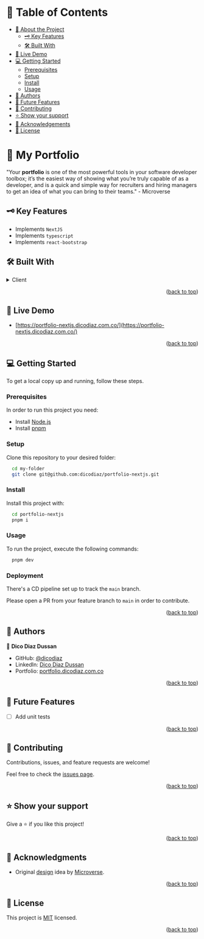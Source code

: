 <a name="readme-top"></a>

# 📗 Table of Contents

- [📖 About the Project](#about-project)
  - [🗝️ Key Features](#key-features)
  - [🛠️ Built With](#built-with)
- [🚀 Live Demo](#live-demo)
- [💻 Getting Started](#getting-started)
  - [Prerequisites](#prerequisites)
  - [Setup](#setup)
  - [Install](#install)
  - [Usage](#usage)
- [👥 Authors](#authors)
- [🔭 Future Features](#future-features)
- [🤝 Contributing](#contributing)
- [⭐️ Show your support](#support)
- [🙏 Acknowledgements](#acknowledgements)
- [📝 License](#license)

# 📖 My Portfolio <a name="about-project"></a>

"Your **portfolio** is one of the most powerful tools in your software developer toolbox; it’s the easiest way of showing what you’re truly capable of as a developer, and is a quick and simple way for recruiters and hiring managers to get an idea of what you can bring to their teams." - Microverse

## 🗝️ Key Features <a name="key-features"></a>

- Implements `NextJS`
- Implements `typescript`
- Implements `react-bootstrap`

## 🛠️ Built With <a name="built-with"></a>

<details>
  <summary>Client</summary>
  <ul>
    <li><a href="https://react.dev">React</a></li>
  </ul>
  <ul>
    <li><a href="https://nextjs.org/">NextJS</a></li>
  </ul>
</details>

<p align="right">(<a href="#readme-top">back to top</a>)</p>

## 🚀 Live Demo <a name="live-demo"></a>

- [https://portfolio-nextjs.dicodiaz.com.co/](https://portfolio-nextjs.dicodiaz.com.co/)

<p align="right">(<a href="#readme-top">back to top</a>)</p>

## 💻 Getting Started <a name="getting-started"></a>

To get a local copy up and running, follow these steps.

### Prerequisites

In order to run this project you need:

- Install [Node.js](https://nodejs.org/en)
- Install [pnpm](https://pnpm.io/installation)

### Setup

Clone this repository to your desired folder:

```sh
  cd my-folder
  git clone git@github.com:dicodiaz/portfolio-nextjs.git
```

### Install

Install this project with:

```sh
  cd portfolio-nextjs
  pnpm i
```

### Usage

To run the project, execute the following commands:

```sh
  pnpm dev
```

### Deployment

There's a CD pipeline set up to track the `main` branch.

Please open a PR from your feature branch to `main` in order to contribute.

<p align="right">(<a href="#readme-top">back to top</a>)</p>

## 👥 Authors <a name="authors"></a>

👤 **Dico Diaz Dussan**

- GitHub: [@dicodiaz](https://github.com/dicodiaz)
- LinkedIn: [Dico Diaz Dussan](https://www.linkedin.com/in/dico-diaz-dussan/)
- Portfolio: [portfolio.dicodiaz.com.co](https://portfolio.dicodiaz.com.co)

<p align="right">(<a href="#readme-top">back to top</a>)</p>

## 🔭 Future Features <a name="future-features"></a>

- [ ] Add unit tests

<p align="right">(<a href="#readme-top">back to top</a>)</p>

## 🤝 Contributing <a name="contributing"></a>

Contributions, issues, and feature requests are welcome!

Feel free to check the [issues page](../../issues/).

<p align="right">(<a href="#readme-top">back to top</a>)</p>

## ⭐️ Show your support <a name="support"></a>

Give a ⭐️ if you like this project!

<p align="right">(<a href="#readme-top">back to top</a>)</p>

## 🙏 Acknowledgments <a name="acknowledgements"></a>

- Original [design](https://www.figma.com/file/l7SqJ3ZfkAKih9sFxvWSR4/Microverse-Student-Project-1?type=design&node-id=1-1471&mode=design&t=dHZSk5prnpuaeezH-0) idea by [Microverse](https://www.microverse.org).

<p align="right">(<a href="#readme-top">back to top</a>)</p>

## 📝 License <a name="license"></a>

This project is [MIT](./MIT.md) licensed.

<p align="right">(<a href="#readme-top">back to top</a>)</p>
